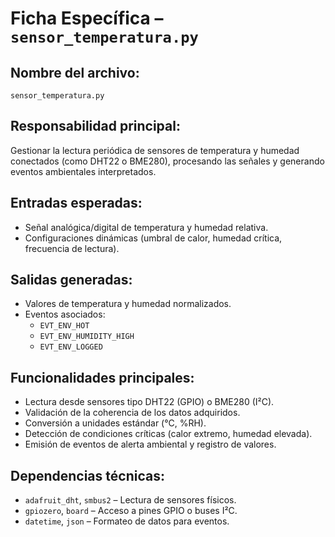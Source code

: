 # Ficha Específica – `sensor_temperatura.py`

## Nombre del archivo:
`sensor_temperatura.py`

## Responsabilidad principal:
Gestionar la lectura periódica de sensores de temperatura y humedad conectados (como DHT22 o BME280), procesando las señales y generando eventos ambientales interpretados.

## Entradas esperadas:
- Señal analógica/digital de temperatura y humedad relativa.
- Configuraciones dinámicas (umbral de calor, humedad crítica, frecuencia de lectura).

## Salidas generadas:
- Valores de temperatura y humedad normalizados.
- Eventos asociados:
  - `EVT_ENV_HOT`
  - `EVT_ENV_HUMIDITY_HIGH`
  - `EVT_ENV_LOGGED`

## Funcionalidades principales:
- Lectura desde sensores tipo DHT22 (GPIO) o BME280 (I²C).
- Validación de la coherencia de los datos adquiridos.
- Conversión a unidades estándar (°C, %RH).
- Detección de condiciones críticas (calor extremo, humedad elevada).
- Emisión de eventos de alerta ambiental y registro de valores.

## Dependencias técnicas:
- `adafruit_dht`, `smbus2` – Lectura de sensores físicos.
- `gpiozero`, `board` – Acceso a pines GPIO o buses I²C.
- `datetime`, `json` – Formateo de datos para eventos.

